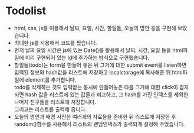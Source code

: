 Todolist
========
* html, css, js를 이용해서 날짜, 요일, 시간, 할일들, 오늘의 명언 등을 구현해 보았습니다.   
* 최대한 js를 사용해서 코드를 짰습니다.   
* 먼저 날짜 요일 시간은 js에 있는 Date()를 활용해서 날짜, 시간, 요일 등을 html파일에 미리 구현되어 있는 Id에 추가하는 방식으로 구현했습니다.   
* 할일들(todo)는 form을 만들어 놓은 뒤 그거에 대한 submit event를 listen하면 입력된 정보와 hash값을 리스트에 저장하고 localstorage에 복사해준 뒤 html파일에 element를 추가합니다.     
todo를 삭제하는 것도 입력받는 동시에 만들어놓은 다음 그거에 대한 click이 감지되면 hash 값을 리스트에 있는 값들과 비교하고, 그 hash를 가진 인덱스를 제외한 나머지 친구들을 리스트에 저장합니다.   
그리고는 리스트를 출력해 줍니다.    
* 오늘의 명언과 배경 사진은 여러개의 자료들을 준비한 뒤 리스트에 저장한 후 random()함수를 사용해서 리스트의 랜덤인덱스가 출력되게 설정해 주었습니다.   